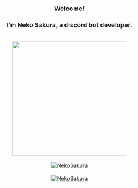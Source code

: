 ### <p align="center">Welcome!</p>
### <p align="center">**I'm Neko Sakura, a discord bot developer.**</p>

<br />

<div align="center">
<a href="https://discord.com/users/1031168461184978975"><img align="center" width="300px" src="https://lanyard.cnrad.dev/api/1031168461184978975"></a>
</div>

<br />

<div align="center">
  <a href="http://www.github.com/NekoSakuraLucia">
    <img src="https://github-readme-streak-stats.herokuapp.com/?user=NekoSakuraLucia&stroke=ffffff&background=171717&ring=ec4899&fire=ec4899&currStreakNum=ffffff&currStreakLabel=f9a8d4&sideNums=ffffff&sideLabels=ffffff&dates=ffffff&hide_border=true" alt="NekoSakura" />
  </a>
</div>

<br />

<div align="center">
  <a href="https://github.com/NekoSakuraLucia">
    <img src="https://github-readme-stats.vercel.app/api/top-langs/?username=NekoSakuraLucia&layout=compact&langs_count=10&title_color=f9a8d4&text_color=ffffff&icon_color=0891b2&bg_color=171717&hide_border=true&locale=en&custom_title=Top%20%Languages" alt="NekoSakura" />
  </a>
</div>
